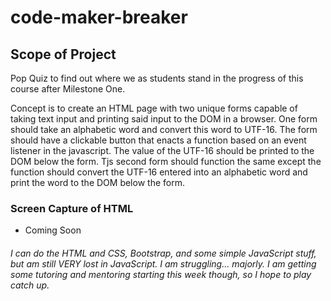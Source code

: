 # code-maker-breaker

## Scope of Project

<p> Pop Quiz to find out where we as students stand in the progress of this course after Milestone One. </p>
<p> Concept is to create an HTML page with two unique forms capable of taking text input and printing said input to the DOM in a browser. One form should take an alphabetic word and convert this word to UTF-16. The form should have a clickable button that enacts a function based on an event listener in the javascript.  The value of the UTF-16 should be printed to the DOM below the form.  Tjs second form should function the same except the function should convert the UTF-16 entered into an alphabetic word and print the word to the DOM below the form.</P>

### Screen Capture of HTML
* Coming Soon


###### I can do the HTML and CSS, Bootstrap, and some simple JavaScript stuff, but am still VERY lost in JavaScript.  I am struggling... majorly.  I am getting some tutoring and mentoring starting this week though, so I hope to play catch up.
